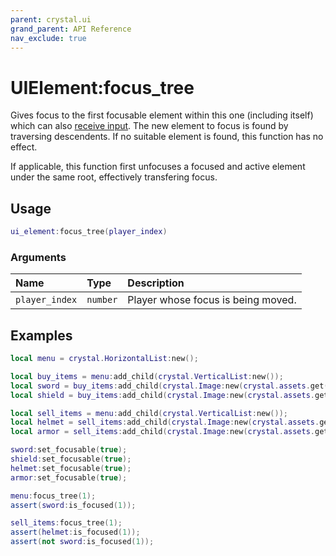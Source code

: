 ```yaml
---
parent: crystal.ui
grand_parent: API Reference
nav_exclude: true
---
```


# UIElement:focus_tree

Gives focus to the first focusable element within this one (including itself) which can also [receive input](ui_element_can_receive_input). The new element to focus is found by traversing descendents. If no suitable element is found, this function has no effect.

If applicable, this function first unfocuses a focused and active element under the same root, effectively transfering focus.

## Usage

```lua
ui_element:focus_tree(player_index)
```

### Arguments

| Name           | Type     | Description                        |
| :------------- | :------- | :--------------------------------- |
| `player_index` | `number` | Player whose focus is being moved. |

## Examples

```lua
local menu = crystal.HorizontalList:new();

local buy_items = menu:add_child(crystal.VerticalList:new());
local sword = buy_items:add_child(crystal.Image:new(crystal.assets.get("sword.png")));
local shield = buy_items:add_child(crystal.Image:new(crystal.assets.get("shield.png")));

local sell_items = menu:add_child(crystal.VerticalList:new());
local helmet = sell_items:add_child(crystal.Image:new(crystal.assets.get("helmet.png")));
local armor = sell_items:add_child(crystal.Image:new(crystal.assets.get("armor.png")));

sword:set_focusable(true);
shield:set_focusable(true);
helmet:set_focusable(true);
armor:set_focusable(true);

menu:focus_tree(1);
assert(sword:is_focused(1));

sell_items:focus_tree(1);
assert(helmet:is_focused(1));
assert(not sword:is_focused(1));
```
